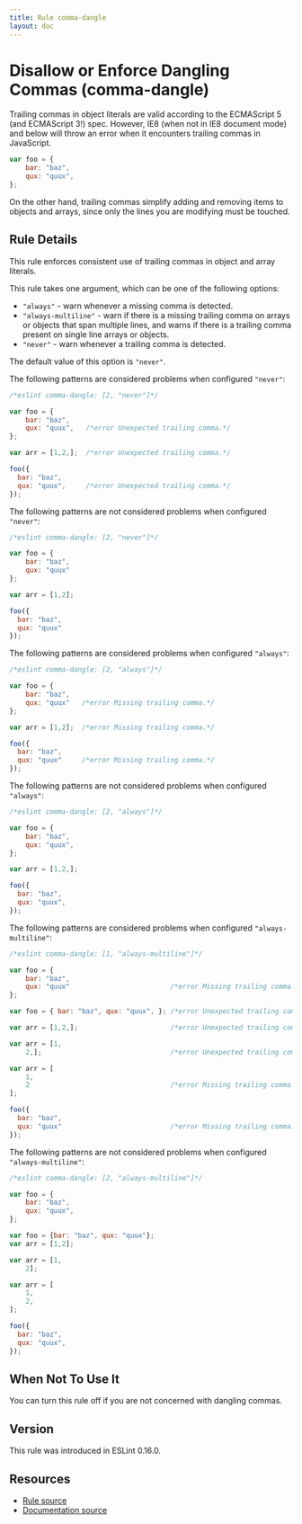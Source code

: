 ```yaml
---
title: Rule comma-dangle
layout: doc
---
```

<!-- Note: No pull requests accepted for this file. See README.md in the root directory for details. -->
# Disallow or Enforce Dangling Commas (comma-dangle)

Trailing commas in object literals are valid according to the ECMAScript 5 (and ECMAScript 3!) spec. However, IE8 (when not in IE8 document mode) and below will throw an error when it encounters trailing commas in JavaScript.

```js
var foo = {
    bar: "baz",
    qux: "quux",
};
```

On the other hand, trailing commas simplify adding and removing items to objects and arrays, since only the lines you are modifying must be touched.

## Rule Details

This rule enforces consistent use of trailing commas in object and array literals.

This rule takes one argument, which can be one of the following options:

- `"always"` - warn whenever a missing comma is detected.
- `"always-multiline"` - warn if there is a missing trailing comma on arrays or objects that span multiple lines, and warns if there is a trailing comma present on single line arrays or objects.
- `"never"` - warn whenever a trailing comma is detected.

The default value of this option is `"never"`.

The following patterns are considered problems when configured `"never"`:

```js
/*eslint comma-dangle: [2, "never"]*/

var foo = {
    bar: "baz",
    qux: "quux",   /*error Unexpected trailing comma.*/
};

var arr = [1,2,];  /*error Unexpected trailing comma.*/

foo({
  bar: "baz",
  qux: "quux",     /*error Unexpected trailing comma.*/
});
```

The following patterns are not considered problems when configured `"never"`:

```js
/*eslint comma-dangle: [2, "never"]*/

var foo = {
    bar: "baz",
    qux: "quux"
};

var arr = [1,2];

foo({
  bar: "baz",
  qux: "quux"
});
```

The following patterns are considered problems when configured `"always"`:

```js
/*eslint comma-dangle: [2, "always"]*/

var foo = {
    bar: "baz",
    qux: "quux"   /*error Missing trailing comma.*/
};

var arr = [1,2];  /*error Missing trailing comma.*/

foo({
  bar: "baz",
  qux: "quux"     /*error Missing trailing comma.*/
});
```

The following patterns are not considered problems when configured `"always"`:

```js
/*eslint comma-dangle: [2, "always"]*/

var foo = {
    bar: "baz",
    qux: "quux",
};

var arr = [1,2,];

foo({
  bar: "baz",
  qux: "quux",
});
```

The following patterns are considered problems when configured `"always-multiline"`:

```js
/*eslint comma-dangle: [1, "always-multiline"]*/

var foo = {
    bar: "baz",
    qux: "quux"                         /*error Missing trailing comma.*/
};

var foo = { bar: "baz", qux: "quux", }; /*error Unexpected trailing comma.*/

var arr = [1,2,];                       /*error Unexpected trailing comma.*/

var arr = [1,
    2,];                                /*error Unexpected trailing comma.*/

var arr = [
    1,
    2                                   /*error Missing trailing comma.*/
];

foo({
  bar: "baz",
  qux: "quux"                           /*error Missing trailing comma.*/
});
```

The following patterns are not considered problems when configured `"always-multiline"`:

```js
/*eslint comma-dangle: [2, "always-multiline"]*/

var foo = {
    bar: "baz",
    qux: "quux",
};

var foo = {bar: "baz", qux: "quux"};
var arr = [1,2];

var arr = [1,
    2];

var arr = [
    1,
    2,
];

foo({
  bar: "baz",
  qux: "quux",
});
```

## When Not To Use It

You can turn this rule off if you are not concerned with dangling commas.

## Version

This rule was introduced in ESLint 0.16.0.

## Resources

* [Rule source](https://github.com/eslint/eslint/tree/master/lib/rules/comma-dangle.js)
* [Documentation source](https://github.com/eslint/eslint/tree/master/docs/rules/comma-dangle.md)
